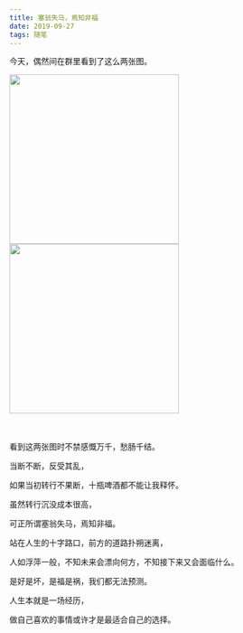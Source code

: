 ```yaml
---
title: 塞翁失马，焉知非福
date: 2019-09-27
tags: 随笔
---
```


今天，偶然间在群里看到了这么两张图。

<!-- more -->

<div style="float:left;margin-right:200px;">
  <img width=300px src="https://i.loli.net/2019/09/16/j8yDexdZbnQPiH6.jpg" >
</div>

<div>
  <img width=300px src="https://i.loli.net/2019/09/16/g8IPfzlDabNSZq4.jpg" >
</div>

<br>

<br>

看到这两张图时不禁感慨万千，愁肠千结。

当断不断，反受其乱，

如果当初转行不果断，十瓶啤酒都不能让我释怀。

虽然转行沉没成本很高，

可正所谓塞翁失马，焉知非福。

站在人生的十字路口，前方的道路扑朔迷离，

人如浮萍一般，不知未来会漂向何方，不知接下来又会面临什么。

是好是坏，是福是祸，我们都无法预测。

人生本就是一场经历，

做自己喜欢的事情或许才是最适合自己的选择。
